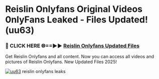 # Reislin Onlyfans Original Videos 0nlyFans Leaked - Files Updated! (uu63)

<h3>🔴 CLICK HERE 🌐==►► <a href="https://tinyurl.com/2jnfzry5" rel="nofollow">Reislin Onlyfans Updated Files</a></h3>

Get Reislin Onlyfans and all content. Now you can access all videos and pictures of Reislin Onlyfans. New Updated Files 2025!

[![uu63](https://i.imgur.com/GyGTBgg.gif)](https://tinyurl.com/2jnfzry5)
reislin onlyfans leaks